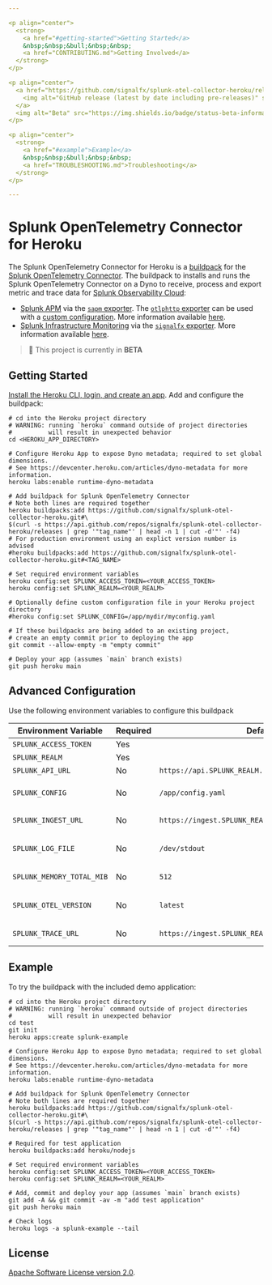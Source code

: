 ```yaml
---

<p align="center">
  <strong>
    <a href="#getting-started">Getting Started</a>
    &nbsp;&nbsp;&bull;&nbsp;&nbsp;
    <a href="CONTRIBUTING.md">Getting Involved</a>
  </strong>
</p>

<p align="center">
  <a href="https://github.com/signalfx/splunk-otel-collector-heroku/releases">
    <img alt="GitHub release (latest by date including pre-releases)" src="https://img.shields.io/github/v/release/signalfx/splunk-otel-collector-heroku?include_prereleases&style=for-the-badge">
  </a>
  <img alt="Beta" src="https://img.shields.io/badge/status-beta-informational?style=for-the-badge">
</p>

<p align="center">
  <strong>
    <a href="#example">Example</a>
    &nbsp;&nbsp;&bull;&nbsp;&nbsp;
    <a href="TROUBLESHOOTING.md">Troubleshooting</a>
  </strong>
</p>

---
```


# Splunk OpenTelemetry Connector for Heroku

The Splunk OpenTelemetry Connector for Heroku is a [buildpack](https://devcenter.heroku.com/articles/buildpacks) for the
[Splunk OpenTelemetry
Connector](https://github.com/signalfx/splunk-otel-collector). The buildpack to
installs and runs the Splunk OpenTelemetry Connector on a Dyno to receive,
process and export metric and trace data for [Splunk Observability
Cloud](https://www.observability.splunk.com/):

- [Splunk APM](https://www.splunk.com/en_us/software/splunk-apm.html) via the
  [`sapm`
  exporter](https://github.com/open-telemetry/opentelemetry-collector-contrib/tree/main/exporter/sapmexporter).
  The [`otlphttp`
  exporter](https://github.com/open-telemetry/opentelemetry-collector/tree/main/exporter/otlphttpexporter)
  can be used with a [custom
  configuration](https://github.com/signalfx/splunk-otel-collector/blob/main/cmd/otelcol/config/collector/otlp_config_linux.yaml).
  More information available
  [here](https://docs.signalfx.com/en/latest/apm/apm-getting-started/apm-opentelemetry-collector.html).
- [Splunk Infrastructure
  Monitoring](https://www.splunk.com/en_us/software/infrastructure-monitoring.html)
  via the [`signalfx`
  exporter](https://github.com/open-telemetry/opentelemetry-collector-contrib/tree/main/exporter/signalfxexporter).
  More information available
  [here](https://docs.signalfx.com/en/latest/otel/imm-otel-collector.html).

> :construction: This project is currently in **BETA**

## Getting Started

[Install the Heroku CLI, login, and create an
app](https://devcenter.heroku.com/articles/heroku-cli). Add and configure the
buildpack:

```
# cd into the Heroku project directory
# WARNING: running `heroku` command outside of project directories
#          will result in unexpected behavior
cd <HEROKU_APP_DIRECTORY>

# Configure Heroku App to expose Dyno metadata; required to set global dimensions.
# See https://devcenter.heroku.com/articles/dyno-metadata for more information.
heroku labs:enable runtime-dyno-metadata

# Add buildpack for Splunk OpenTelemetry Connector
# Note both lines are required together
heroku buildpacks:add https://github.com/signalfx/splunk-otel-collector-heroku.git#\
$(curl -s https://api.github.com/repos/signalfx/splunk-otel-collector-heroku/releases | grep '"tag_name"' | head -n 1 | cut -d'"' -f4)
# For production environment using an explict version number is advised
#heroku buildpacks:add https://github.com/signalfx/splunk-otel-collector-heroku.git#<TAG_NAME>

# Set required environment variables
heroku config:set SPLUNK_ACCESS_TOKEN=<YOUR_ACCESS_TOKEN>
heroku config:set SPLUNK_REALM=<YOUR_REALM>

# Optionally define custom configuration file in your Heroku project directory
#heroku config:set SPLUNK_CONFIG=/app/mydir/myconfig.yaml

# If these buildpacks are being added to an existing project,
# create an empty commit prior to deploying the app
git commit --allow-empty -m "empty commit"

# Deploy your app (assumes `main` branch exists)
git push heroku main
```

## Advanced Configuration

Use the following environment variables to configure this buildpack

| Environment Variable      | Required | Default                                             | Description                                                                                                                |
| ----------------------    | -------- | -------                                             | -------------------------------------------------------------------------                                                  |
| `SPLUNK_ACCESS_TOKEN`     | Yes      |                                                     | [Splunk access token](https://docs.splunk.com/Observability/admin/authentication-tokens/org-tokens.html#admin-org-tokens). |
| `SPLUNK_REALM`            | Yes      |                                                     | [Splunk realm](https://dev.splunk.com/observability/docs/realms_in_endpoints/).                                            |
| `SPLUNK_API_URL`          | No       | `https://api.SPLUNK_REALM.signalfx.com`             | The Splunk API base URL.                                                                                                   |
| `SPLUNK_CONFIG`           | No       | `/app/config.yaml`                                  | The configuration to use. `/app/.splunk/config.yaml` used if default not found.                                            |
| `SPLUNK_INGEST_URL`       | No       | `https://ingest.SPLUNK_REALM.signalfx.com`          | The Splunk Infrastructure Monitoring base URL.                                                                             |
| `SPLUNK_LOG_FILE`         | No       | `/dev/stdout`                                       | Specify location of agent logs. If not specified, logs will go to stdout.                                                  |
| `SPLUNK_MEMORY_TOTAL_MIB` | No       | `512`                                               | Total available memory to agent.                                                                                           |
| `SPLUNK_OTEL_VERSION`     | No       | `latest`                                            | Version of Splunk OTel Connector to use. Defaults to latest.                                                               |
| `SPLUNK_TRACE_URL`        | No       | `https://ingest.SPLUNK_REALM.signalfx.com/v2/trace` | The Splunk APM base URL.                                                                                                   |

## Example

To try the buildpack with the included demo application:

```
# cd into the Heroku project directory
# WARNING: running `heroku` command outside of project directories
#          will result in unexpected behavior
cd test
git init
heroku apps:create splunk-example

# Configure Heroku App to expose Dyno metadata; required to set global dimensions.
# See https://devcenter.heroku.com/articles/dyno-metadata for more information.
heroku labs:enable runtime-dyno-metadata

# Add buildpack for Splunk OpenTelemetry Connector
# Note both lines are required together
heroku buildpacks:add https://github.com/signalfx/splunk-otel-collector-heroku.git#\
$(curl -s https://api.github.com/repos/signalfx/splunk-otel-collector-heroku/releases | grep '"tag_name"' | head -n 1 | cut -d'"' -f4)

# Required for test application
heroku buildpacks:add heroku/nodejs

# Set required environment variables
heroku config:set SPLUNK_ACCESS_TOKEN=<YOUR_ACCESS_TOKEN>
heroku config:set SPLUNK_REALM=<YOUR_REALM>

# Add, commit and deploy your app (assumes `main` branch exists)
git add -A && git commit -av -m "add test application"
git push heroku main

# Check logs
heroku logs -a splunk-example --tail
```

## License

[Apache Software License version 2.0](./LICENSE).
